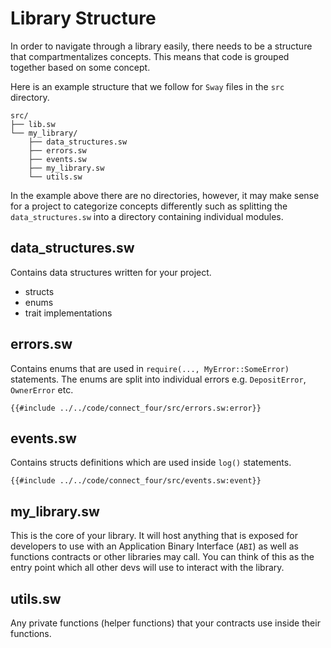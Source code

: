 # Library Structure

In order to navigate through a library easily, there needs to be a structure that compartmentalizes concepts. This means that code is grouped together based on some concept. 

Here is an example structure that we follow for `Sway` files in the `src` directory.

```
src/
├── lib.sw
└── my_library/
    ├── data_structures.sw
    ├── errors.sw
    ├── events.sw
    ├── my_library.sw
    └── utils.sw
```

In the example above there are no directories, however, it may make sense for a project to categorize concepts differently such as splitting the `data_structures.sw` into a directory containing individual modules.

## data_structures.sw

Contains data structures written for your project.

- structs
- enums
- trait implementations

## errors.sw

Contains enums that are used in `require(..., MyError::SomeError)` statements.
The enums are split into individual errors e.g. `DepositError`, `OwnerError` etc.

```sway
{{#include ../../code/connect_four/src/errors.sw:error}}
```

## events.sw

Contains structs definitions which are used inside `log()` statements.

```sway
{{#include ../../code/connect_four/src/events.sw:event}}
```

## my_library.sw

This is the core of your library. It will host anything that is exposed for developers to use with an Application Binary Interface (`ABI`) as well as functions contracts or other libraries may call. You can think of this as the entry point which all other devs will use to interact with the library.

## utils.sw

Any private functions (helper functions) that your contracts use inside their functions.
